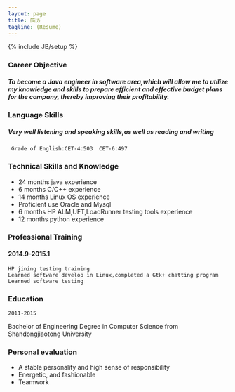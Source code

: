```yaml
---
layout: page
title: 简历
tagline: (Resume)
---
```

{% include JB/setup %}


### Career Objective

##### To become a Java engineer in software area,which will allow me to utilize my knowledge and skills to prepare efficient and effective budget plans for the company, thereby improving their profitability.

### Language Skills

##### Very well listening and speaking skills,as well as reading and writing
     Grade of English:CET-4:503  CET-6:497

### Technical Skills and Knowledge
* 24 months java experience
* 6 months C/C++ experience
* 14 months Linux OS experience
* Proficient use Oracle and Mysql 
* 6 months HP ALM,UFT,LoadRunner testing tools experience
* 12 months python experience

### Professional Training

#### 2014.9-2015.1
	HP jining testing training
	Learned software develop in Linux,completed a Gtk+ chatting program
	Learned software testing
	
### Education
	2011-2015
Bachelor of Engineering Degree in Computer Science from Shandongjiaotong University 

### Personal evaluation
* A stable personality and high sense of responsibility
* Energetic, and fashionable
* Teamwork   


